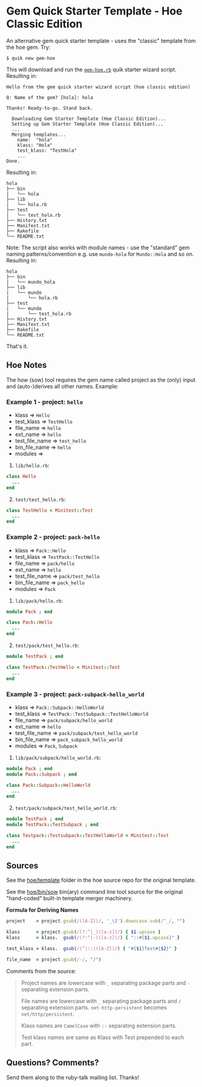 # Gem Quick Starter Template - Hoe Classic Edition

An alternative gem quick starter template - uses the "classic" template from the hoe gem.
Try:

```
$ quik new gem-hoe
```

This will download and run
the [`gem-hoe.rb`](https://github.com/rubyref/scripts/blob/master/gem-hoe.rb)
quik starter wizard script.
Resulting in:

```
Hello from the gem quick starter wizard script (hoe classic edition)

Q: Name of the gem? [hola]: hola

Thanks! Ready-to-go. Stand back.

  Downloading Gem Starter Template (Hoe Classic Edition)...
  Setting up Gem Starter Template (Hoe Classic Edition)...
  ...
  Merging templates...
    name:  "hola"
    klass: "Hola"
    test_klass: "TestHola"
    ...
Done.
```

Resulting in:

```
hola
├── bin
|   └── hola
├── lib
|   └── hola.rb
├── test
|   └── test_hola.rb
├── History.txt
├── Manifest.txt
├── Rakefile
└── README.txt
```


Note: The script also works with module names - use the "standard" gem naming patterns/convention
e.g.  use `mundo-hola` for `Mundo::Hola` and so on. Resulting in:

```
hola
├── bin
|   └── mundo_hola
├── lib
|   └── mundo
|       └── hola.rb
├── test
|   └── mundo
|       └── test_hola.rb
├── History.txt
├── Manifest.txt
├── Rakefile
└── README.txt
```

That's it.



## Hoe Notes

The how (sow) tool requires the gem name called project as the (only) input
and (auto-)derives all other names. Example:

### Example 1 - project: `hello`

- klass          => `Hello`
- test_klass     => `TestHello`
- file_name      => `hello`
- ext_name       => `hello`
- test_file_name => `test_hello`
- bin_file_name  => `hello`
- modules        =>


1) `lib/hello.rb`:

```ruby
class Hello
  ...
end
```

2) `test/test_hello.rb`:

```ruby
class TestHello < Minitest::Test
  ...
end
```


### Example 2 - project: `pack-hello`

- klass          => `Pack::Hello`
- test_klass     => `TestPack::TestHello`
- file_name      => `pack/hello`
- ext_name       => `hello`
- test_file_name => `pack/test_hello`
- bin_file_name  => `pack_hello`
- modules        => `Pack`


1) `lib/pack/hello.rb`:

```ruby
module Pack ; end

class Pack::Hello
  ...
end
```

2) `test/pack/test_hello.rb`:

```ruby
module TestPack ; end

class TestPack::TestHello < Minitest::Test
  ...
end
```


### Example 3 - project: `pack-subpack-hello_world`

- klass          => `Pack::Subpack::HelloWorld`
- test_klass     => `TestPack::TestSubpack::TestHelloWorld`
- file_name      => `pack/subpack/hello_world`
- ext_name       => `hello`
- test_file_name => `pack/subpack/test_hello_world`
- bin_file_name  => `pack_subpack_hello_world`
- modules        => `Pack`, `Subpack`

1) `lib/pack/subpack/hello_world.rb`:

```ruby
module Pack ; end
module Pack::Subpack ; end

class Pack::Subpack::HelloWorld
  ...
end
```

2) `test/pack/subpack/test_hello_world.rb`:

```ruby
module TestPack ; end
module TestPack::TestSubpack ; end

class Testpack::Testsubpack::TestHelloWorld < Minitest::Test
  ...
end
```


## Sources

See the [hoe/template](https://github.com/seattlerb/hoe/tree/master/template) folder in the hoe source repo
for the original template.

See the [hoe/bin/sow](https://github.com/seattlerb/hoe/blob/master/bin/sow) bin(ary) command line tool source for
the original "hand-coded" built-in template merger machinery.


**Formula for Deriving Names**

```ruby
project    = project.gsub(/([A-Z])/, '_\1').downcase.sub(/^_/, "")

klass      = project.gsub(/(?:^|_)([a-z])/) { $1.upcase }
klass      = klass.  gsub(/(?:^|-)([a-z])/) { "::#{$1.upcase}" }

test_klass = klass.  gsub(/(^|::)([A-Z])/) { "#{$1}Test#{$2}" }

file_name  = project.gsub(/-/, "/")
```

Comments from the source:

> Project names are lowercase with `_` separating package parts and `-` separating extension parts.
>
> File names are lowercase with `_` separating package parts and `/` separating
> extension parts.  `net-http-persistent` becomes `net/http/persistent`.
>
> Klass names are `CamelCase` with `::` separating extension parts.
>
> Test klass names are same as Klass with Test prepended to each part.  


## Questions? Comments?

Send them along to the ruby-talk mailing list.
Thanks!
